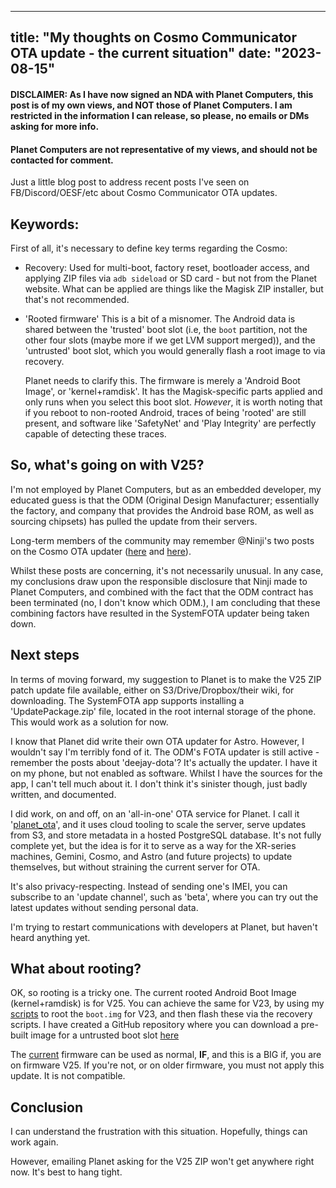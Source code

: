 
---
title: "My thoughts on Cosmo Communicator OTA update - the current situation"
date: "2023-08-15"
---

#### DISCLAIMER: As I have now signed an NDA with Planet Computers, this post is of my own views, and NOT those of Planet Computers. I am restricted in the information I can release, so please, no emails or DMs asking for more info.
#### Planet Computers are not representative of my views, and should not be contacted for comment.

Just a little blog post to address recent posts I've seen on
FB/Discord/OESF/etc about Cosmo Communicator OTA updates.

## Keywords:

First of all, it's necessary to define key terms regarding the Cosmo:

- Recovery:
    Used for multi-boot, factory reset, bootloader access, and applying ZIP
    files via `adb sideload` or SD card - but not from the Planet website. What
    can be applied are things like the Magisk ZIP installer, but that's not
    recommended.

- 'Rooted firmware'
    This is a bit of a misnomer. The Android data is shared between the
    'trusted' boot slot (i.e, the `boot` partition, not the other four slots
    (maybe more if we get LVM support merged)), and the 'untrusted' boot slot,
    which you would generally flash a root image to via recovery.

    Planet needs to clarify this. The firmware is merely a 'Android Boot
    Image', or 'kernel+ramdisk'. It has the Magisk-specific parts applied and
    only runs when you select this boot slot. *However*, it is worth noting
    that if you reboot to non-rooted Android, traces of being 'rooted' are
    still present, and software like 'SafetyNet' and 'Play Integrity' are
    perfectly capable of detecting these traces.

## So, what's going on with V25?

I'm not employed by Planet Computers, but as an embedded developer, my educated
guess is that the ODM (Original Design Manufacturer; essentially the factory,
and company that provides the Android base ROM, as well as sourcing chipsets)
has pulled the update from their servers.

Long-term members of the community may remember @Ninji's two posts on the
Cosmo OTA updater ([here][ninji_1] and [here][ninji_2]).

Whilst these posts are concerning, it's not necessarily unusual. In any case,
my conclusions draw upon the responsible disclosure that Ninji made to Planet
Computers, and combined with the fact that the ODM contract has been terminated
(no, I don't know which ODM.), I am concluding that these combining
factors have resulted in the SystemFOTA updater being taken down.

## Next steps

In terms of moving forward, my suggestion to Planet is to make the V25 ZIP
patch update file available, either on S3/Drive/Dropbox/their wiki, for
downloading. The SystemFOTA app supports installing a 'UpdatePackage.zip' file,
located in the root internal storage of the phone. This would work as a
solution for now.

I know that Planet did write their own OTA updater for Astro. However, I
wouldn't say I'm terribly fond of it. The ODM's FOTA updater is still active - remember the posts about 'deejay-dota'?
It's actually the updater. I have it on my phone, but not enabled as software.
Whilst I have the sources for the app, I can't tell much about it. I don't
think it's sinister though, just badly written, and documented.

I did work, on and off, on an 'all-in-one' OTA service for Planet. I call it
'[planet_ota][]', and it uses cloud tooling to scale the server, serve updates
from S3, and store metadata in a hosted PostgreSQL database. It's not fully
complete yet, but the idea is for it to serve as a way for the XR-series
machines, Gemini, Cosmo, and Astro (and future projects) to update themselves,
but without straining the current server for OTA.

It's also privacy-respecting. Instead of sending one's IMEI, you can subscribe
to an 'update channel', such as 'beta', where you can try out the latest
updates without sending personal data.

I'm trying to restart communications with developers at Planet, but haven't
heard anything yet.

## What about rooting?

OK, so rooting is a tricky one. The current rooted Android Boot Image
(kernel+ramdisk) is for V25. You can achieve the same for V23, by using my
[scripts][] to root the `boot.img` for V23, and then flash these via the
recovery scripts. I have created a GitHub repository where you can download a pre-built image for a untrusted boot slot [here][v23_rooted]

The [current][rooted_cosmo_v25] firmware can be used as normal, **IF**, and
this is a BIG if, you are on firmware V25. If you're not, or on older firmware,
you must not apply this update. It is not compatible.

## Conclusion

I can understand the frustration with this situation. Hopefully, things can work again.

However, emailing Planet asking for the V25 ZIP won't get anywhere right now.
It's best to hang tight.

[ninji_1]: https://wuffs.org/blog/pulling-apart-the-cosmos-systemfota-updater
[ninji_2]: https://wuffs.org/blog/digitime-tech-fota-backdoors
[planet_ota]: https://github.com/shymega/planet_ota.git
[scripts]: https://github.com/PC-LineageOS-Ports/magisk-boot-patch-ci-tool
[v23_rooted]: https://github.com/shymega/cosmo-v23-rooted-android
[rooted_cosmo_v25]: https://support.planetcom.co.uk/index.php/Rooted_Android_For_Cosmo

